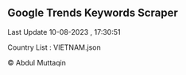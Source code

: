 

## Google Trends Keywords Scraper 
 
Last Update 10-08-2023 , 17:30:51

Country List :
VIETNAM.json



© Abdul Muttaqin 
